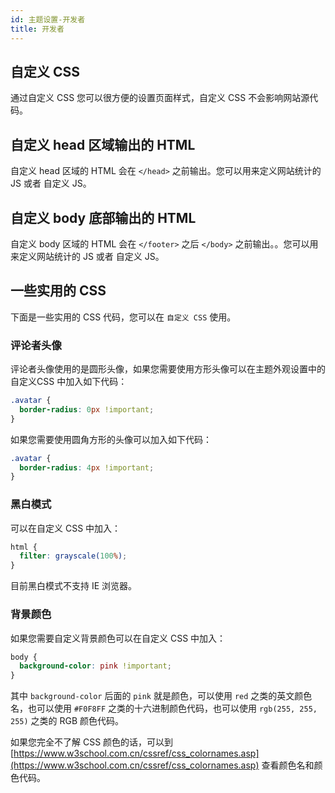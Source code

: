 ```yaml
---
id: 主题设置-开发者
title: 开发者
---
```


## 自定义 CSS

通过自定义 CSS 您可以很方便的设置页面样式，自定义 CSS 不会影响网站源代码。

## 自定义 head 区域输出的 HTML

自定义 head 区域的 HTML 会在 `</head>` 之前输出。您可以用来定义网站统计的 JS 或者 自定义 JS。

## 自定义 body 底部输出的 HTML

自定义 body 区域的 HTML 会在 `</footer>` 之后 `</body>` 之前输出。。您可以用来定义网站统计的 JS 或者 自定义 JS。

## 一些实用的 CSS

下面是一些实用的 CSS 代码，您可以在 `自定义 CSS` 使用。

### 评论者头像

评论者头像使用的是圆形头像，如果您需要使用方形头像可以在主题外观设置中的 自定义CSS 中加入如下代码：

```css
.avatar {
  border-radius: 0px !important;
}
```

如果您需要使用圆角方形的头像可以加入如下代码：

```css
.avatar {
  border-radius: 4px !important;
}
```

### 黑白模式

可以在自定义 CSS 中加入：

```css
html {
  filter: grayscale(100%);
}
```

目前黑白模式不支持 IE 浏览器。

### 背景颜色

如果您需要自定义背景颜色可以在自定义 CSS 中加入：

```css
body {
  background-color: pink !important;
}
```

其中 `background-color` 后面的 `pink` 就是颜色，可以使用 `red` 之类的英文颜色名，也可以使用 `#F0F8FF` 之类的十六进制颜色代码，也可以使用 `rgb(255, 255, 255)` 之类的 RGB 颜色代码。

如果您完全不了解 CSS 颜色的话，可以到 [https://www.w3school.com.cn/cssref/css_colornames.asp](https://www.w3school.com.cn/cssref/css_colornames.asp) 查看颜色名和颜色代码。